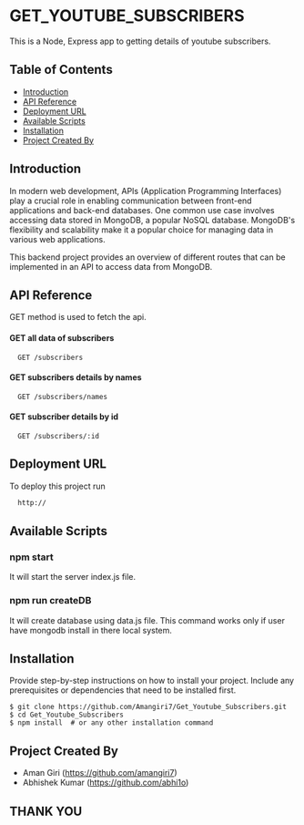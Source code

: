# GET_YOUTUBE_SUBSCRIBERS

This is a Node, Express app to getting details of youtube subscribers.

## Table of Contents

- [Introduction](#introduction)
- [API Reference](#apireference)
- [Deployment URL](#deployment)
- [Available Scripts](#availablescripts)
- [Installation](#installation)
- [Project Created By](projectcreatedby)


## Introduction
In modern web development, APIs (Application Programming Interfaces) play a crucial role in enabling communication between front-end applications and back-end databases. One common use case involves accessing data stored in MongoDB, a popular NoSQL database. MongoDB's flexibility and scalability make it a popular choice for managing data in various web applications.

This backend project provides an overview of different routes that can be implemented in an API to access data from MongoDB. 

## API Reference
GET method is used to fetch the api.
#### GET all data of subscribers
```http
  GET /subscribers
```
#### GET subscribers details by names
```http
  GET /subscribers/names
```
#### GET subscriber details by id
```http
  GET /subscribers/:id
```

## Deployment URL

To deploy this project run

```bash
  http://
```

## Available Scripts
### npm start
It will start the server index.js file.

### npm run createDB
It will create database using data.js file. This command works only if user have mongodb install in there local system.


## Installation

Provide step-by-step instructions on how to install your project. Include any prerequisites or dependencies that need to be installed first.

```shell
$ git clone https://github.com/Amangiri7/Get_Youtube_Subscribers.git
$ cd Get_Youtube_Subscribers
$ npm install  # or any other installation command
```

## Project Created By
- Aman Giri (https://github.com/amangiri7)
- Abhishek Kumar (https://github.com/abhi1o)

## THANK YOU
